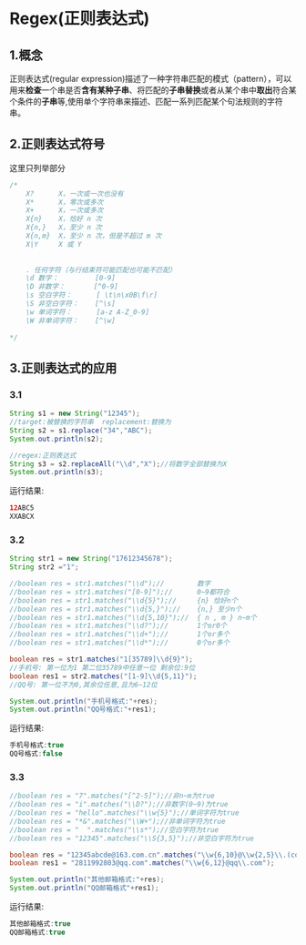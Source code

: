 ﻿# Regex(正则表达式)

## 1.概念

   正则表达式(regular expression)描述了一种字符串匹配的模式（pattern），可以用来**检查**一个串是否**含有某种子串**、将匹配的**子串替换**或者从某个串中**取出**符合某个条件的**子串**等,使用单个字符串来描述、匹配一系列匹配某个句法规则的字符串。 

## 2.正则表达式符号

这里只列举部分

```java
/*
    X? 		X，一次或一次也没有
    X* 		X，零次或多次
    X+ 		X，一次或多次
    X{n} 	X，恰好 n 次
    X{n,}   X，至少 n 次
    X{n,m}  X，至少 n 次，但是不超过 m 次
    X|Y     X 或 Y
    
    
    . 任何字符（与行结束符可能匹配也可能不匹配）
    \d 数字：		   [0-9]
    \D 非数字： 	  [^0-9]
    \s 空白字符：	  [ \t\n\x0B\f\r]
    \S 非空白字符：	 [^\s]
    \w 单词字符：	  [a-z A-Z_0-9]
    \W 非单词字符：    [^\w]
 
*/
```

## 3.正则表达式的应用

### 3.1

```java
String s1 = new String("12345");
//target:被替换的字符串  replacement:替换为
String s2 = s1.replace("34","ABC");
System.out.println(s2);

//regex:正则表达式
String s3 = s2.replaceAll("\\d","X");//将数字全部替换为X
System.out.println(s3);
```

运行结果:

```java
12ABC5
XXABCX
```

### 3.2

```java
String str1 = new String("17612345678");
String str2 ="1";

//boolean res = str1.matches("\\d");//        数字
//boolean res = str1.matches("[0-9]");//      0~9都符合
//boolean res = str1.matches("\\d{5}");//     {n} 恰好n个
//boolean res = str1.matches("\\d{5,}");//    {n,} 至少n个
//boolean res = str1.matches("\\d{5,10}");//  { n , m } n~m个
//boolean res = str1.matches("\\d?");//       1个or0个
//boolean res = str1.matches("\\d+");//       1个or多个
//boolean res = str1.matches("\\d*");//       0个or多个

boolean res = str1.matches("1[35789]\\d{9}");
//手机号: 第一位为1 第二位35789中任意一位 剩余位:9位
boolean res1 = str2.matches("[1-9]\\d{5,11}");
//QQ号: 第一位不为0,其余位任意,且为6~12位

System.out.println("手机号格式:"+res);
System.out.println("QQ号格式:"+res1);
```

运行结果:

```java
手机号格式:true
QQ号格式:false
```

### 3.3

```java
//boolean res = "7".matches("[^2-5]");//非n~m为true
//boolean res = "i".matches("\\D?");//非数字(0~9)为true
//boolean res = "hello".matches("\\w{5}");//单词字符为true
//boolean res = "*&".matches("\\W+");//非单词字符为true
//boolean res = "  ".matches("\\s*");//空白字符为true
//boolean res = "12345".matches("\\S{3,5}");//非空白字符为true
```

```java
boolean res = "12345abcde@163.com.cn".matches("\\w{6,10}@\\w{2,5}\\.(com|com\\.cn)");
boolean res1 = "2811992803@qq.com".matches("\\w{6,12}@qq\\.com");

System.out.println("其他邮箱格式:"+res);
System.out.println("QQ邮箱格式"+res1);
```

运行结果:

```java
其他邮箱格式:true
QQ邮箱格式:true
```

